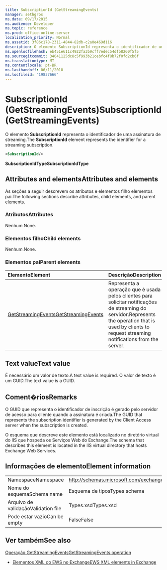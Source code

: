 ```yaml
---
title: SubscriptionId (GetStreamingEvents)
manager: sethgros
ms.date: 09/17/2015
ms.audience: Developer
ms.topic: reference
ms.prod: office-online-server
localization_priority: Normal
ms.assetid: 3f86c178-2311-4844-82db-c2a0e469d116
description: O elemento SubscriptionId representa o identificador de uma assinatura de streaming.
ms.openlocfilehash: eb451e611c4922fa3b9cff7edec54dfb8260f5f5
ms.sourcegitcommit: 34041125dc8c5f993b21cebfc4f8b72f0fd2cb6f
ms.translationtype: MT
ms.contentlocale: pt-BR
ms.lasthandoff: 06/11/2018
ms.locfileid: "19837666"
---
```

# <a name="subscriptionid-getstreamingevents"></a><span data-ttu-id="55965-103">SubscriptionId (GetStreamingEvents)</span><span class="sxs-lookup"><span data-stu-id="55965-103">SubscriptionId (GetStreamingEvents)</span></span>

<span data-ttu-id="55965-104">O elemento **SubscriptionId** representa o identificador de uma assinatura de streaming.</span><span class="sxs-lookup"><span data-stu-id="55965-104">The **SubscriptionId** element represents the identifier for a streaming subscription.</span></span> 
  
```XML
<SubscriptionId/>
```

 <span data-ttu-id="55965-105">**SubscriptionIdType**</span><span class="sxs-lookup"><span data-stu-id="55965-105">**SubscriptionIdType**</span></span>
## <a name="attributes-and-elements"></a><span data-ttu-id="55965-106">Attributes and elements</span><span class="sxs-lookup"><span data-stu-id="55965-106">Attributes and elements</span></span>

<span data-ttu-id="55965-107">As seções a seguir descrevem os atributos e elementos filho elementos pai.</span><span class="sxs-lookup"><span data-stu-id="55965-107">The following sections describe attributes, child elements, and parent elements.</span></span>
  
### <a name="attributes"></a><span data-ttu-id="55965-108">Atributos</span><span class="sxs-lookup"><span data-stu-id="55965-108">Attributes</span></span>

<span data-ttu-id="55965-109">Nenhum.</span><span class="sxs-lookup"><span data-stu-id="55965-109">None.</span></span>
  
### <a name="child-elements"></a><span data-ttu-id="55965-110">Elementos filho</span><span class="sxs-lookup"><span data-stu-id="55965-110">Child elements</span></span>

<span data-ttu-id="55965-111">Nenhum.</span><span class="sxs-lookup"><span data-stu-id="55965-111">None.</span></span>
  
### <a name="parent-elements"></a><span data-ttu-id="55965-112">Elementos pai</span><span class="sxs-lookup"><span data-stu-id="55965-112">Parent elements</span></span>

|<span data-ttu-id="55965-113">**Elemento**</span><span class="sxs-lookup"><span data-stu-id="55965-113">**Element**</span></span>|<span data-ttu-id="55965-114">**Descrição**</span><span class="sxs-lookup"><span data-stu-id="55965-114">**Description**</span></span>|
|:-----|:-----|
|[<span data-ttu-id="55965-115">GetStreamingEvents</span><span class="sxs-lookup"><span data-stu-id="55965-115">GetStreamingEvents</span></span>](getstreamingevents.md) <br/> |<span data-ttu-id="55965-116">Representa a operação que é usada pelos clientes para solicitar notificações de streaming do servidor.</span><span class="sxs-lookup"><span data-stu-id="55965-116">Represents the operation that is used by clients to request streaming notifications from the server.</span></span>  <br/> |
   
## <a name="text-value"></a><span data-ttu-id="55965-117">Text value</span><span class="sxs-lookup"><span data-stu-id="55965-117">Text value</span></span>

<span data-ttu-id="55965-118">É necessário um valor de texto.</span><span class="sxs-lookup"><span data-stu-id="55965-118">A text value is required.</span></span> <span data-ttu-id="55965-119">O valor de texto é um GUID.</span><span class="sxs-lookup"><span data-stu-id="55965-119">The text value is a GUID.</span></span>
  
## <a name="remarks"></a><span data-ttu-id="55965-120">Coment�rios</span><span class="sxs-lookup"><span data-stu-id="55965-120">Remarks</span></span>

<span data-ttu-id="55965-121">O GUID que representa o identificador de inscrição é gerado pelo servidor de acesso para cliente quando a assinatura é criada.</span><span class="sxs-lookup"><span data-stu-id="55965-121">The GUID that represents the subscription identifier is generated by the Client Access server when the subscription is created.</span></span>
  
<span data-ttu-id="55965-122">O esquema que descreve este elemento está localizado no diretório virtual do IIS que hospeda os Serviços Web do Exchange.</span><span class="sxs-lookup"><span data-stu-id="55965-122">The schema that describes this element is located in the IIS virtual directory that hosts Exchange Web Services.</span></span>
  
## <a name="element-information"></a><span data-ttu-id="55965-123">Informações de elemento</span><span class="sxs-lookup"><span data-stu-id="55965-123">Element information</span></span>

|||
|:-----|:-----|
|<span data-ttu-id="55965-124">Namespace</span><span class="sxs-lookup"><span data-stu-id="55965-124">Namespace</span></span>  <br/> |http://schemas.microsoft.com/exchange/services/2006/types  <br/> |
|<span data-ttu-id="55965-125">Nome do esquema</span><span class="sxs-lookup"><span data-stu-id="55965-125">Schema name</span></span>  <br/> |<span data-ttu-id="55965-126">Esquema de tipos</span><span class="sxs-lookup"><span data-stu-id="55965-126">Types schema</span></span>  <br/> |
|<span data-ttu-id="55965-127">Arquivo de validação</span><span class="sxs-lookup"><span data-stu-id="55965-127">Validation file</span></span>  <br/> |<span data-ttu-id="55965-128">Types.xsd</span><span class="sxs-lookup"><span data-stu-id="55965-128">Types.xsd</span></span>  <br/> |
|<span data-ttu-id="55965-129">Pode estar vazio</span><span class="sxs-lookup"><span data-stu-id="55965-129">Can be empty</span></span>  <br/> |<span data-ttu-id="55965-130">False</span><span class="sxs-lookup"><span data-stu-id="55965-130">False</span></span>  <br/> |
   
## <a name="see-also"></a><span data-ttu-id="55965-131">Ver também</span><span class="sxs-lookup"><span data-stu-id="55965-131">See also</span></span>



[<span data-ttu-id="55965-132">Operação GetStreamingEvents</span><span class="sxs-lookup"><span data-stu-id="55965-132">GetStreamingEvents operation</span></span>](getstreamingevents-operation.md)


- [<span data-ttu-id="55965-133">Elementos XML do EWS no Exchange</span><span class="sxs-lookup"><span data-stu-id="55965-133">EWS XML elements in Exchange</span></span>](ews-xml-elements-in-exchange.md)

